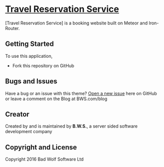 # [Travel Reservation Service](http://startbootstrap.com/) 

[Travel Reservation Service] is a booking website built on Meteor and Iron-Router. 

## Getting Started

To use this application,  

* Fork this repository on GitHub

## Bugs and Issues

Have a bug or an issue with this theme? [Open a new issue](https://github.com/WalrusSealord/Treval-Reservation-Service/issues) here on GitHub or leave a comment on the Blog at BWS.com/blog

## Creator

Created by and is maintained by **B.W.S.**, a server sided software development company



## Copyright and License

Copyright 2016 Bad Wolf Software Ltd
